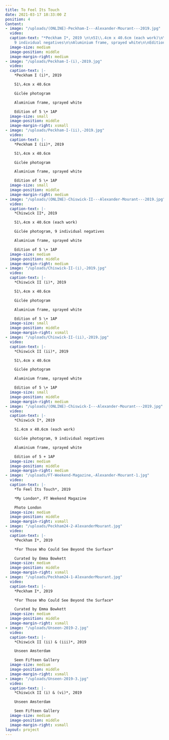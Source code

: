 ```yaml
---
title: To Feel Its Touch
date: 2021-03-17 18:33:00 Z
position: 4
Content:
- image: "/uploads/(ONLINE)-Peckham-I---Alexander-Mourant---2019.jpg"
  video: 
  caption-text: "*Peckham I*, 2019 \n\n51\\.4cm x 40.6cm (each work)\n\nGiclée photogram,
    9 individual negatives\n\nAluminium frame, sprayed white\n\nEdition of 5 \\+ 1AP"
  image-size: medium
  image-position: middle
  image-margin-right: medium
- image: "/uploads/Peckham-I-(i),-2019.jpg"
  video: 
  caption-text: |-
    *Peckham I (i)*, 2019

    51\.4cm x 40.6cm

    Giclée photogram

    Aluminium frame, sprayed white

    Edition of 5 \+ 1AP
  image-size: small
  image-position: middle
  image-margin-right: xsmall
- image: "/uploads/Peckham-I-(ii),-2019.jpg"
  video: 
  caption-text: |-
    *Peckham I (ii)*, 2019

    51\.4cm x 40.6cm

    Giclée photogram

    Aluminium frame, sprayed white

    Edition of 5 \+ 1AP
  image-size: small
  image-position: middle
  image-margin-right: medium
- image: "/uploads/(ONLINE)-Chiswick-II---Alexander-Mourant---2019.jpg"
  video: 
  caption-text: |-
    *Chiswick II*, 2019

    51\.4cm x 40.6cm (each work)

    Giclée photogram, 9 individual negatives

    Aluminium frame, sprayed white

    Edition of 5 \+ 1AP
  image-size: medium
  image-position: middle
  image-margin-right: medium
- image: "/uploads/Chiswick-II-(i),-2019.jpg"
  video: 
  caption-text: |-
    *Chiswick II (i)*, 2019

    51\.4cm x 40.6cm

    Giclée photogram

    Aluminium frame, sprayed white

    Edition of 5 \+ 1AP
  image-size: small
  image-position: middle
  image-margin-right: xsmall
- image: "/uploads/Chiswick-II-(ii),-2019.jpg"
  video: 
  caption-text: |-
    *Chiswick II (ii)*, 2019

    51\.4cm x 40.6cm

    Giclée photogram

    Aluminium frame, sprayed white

    Edition of 5 \+ 1AP
  image-size: small
  image-position: middle
  image-margin-right: medium
- image: "/uploads/(ONLINE)-Chiswick-I---Alexander-Mourant---2019.jpg"
  video: 
  caption-text: |-
    *Chiswick I*, 2019

    51.4cm x 40.6cm (each work)

    Giclée photogram, 9 individual negatives

    Aluminium frame, sprayed white

    Edition of 5 + 1AP
  image-size: medium
  image-position: middle
  image-margin-right: medium
- image: "/uploads/FT-Weekend-Magazine,-Alexander-Mourant-1.jpg"
  video: 
  caption-text: |-
    *To Feel Its Touch*, 2019

    *My London*, FT Weekend Magazine

    Photo London
  image-size: medium
  image-position: middle
  image-margin-right: xsmall
- image: "/uploads/Peckham24-2-AlexanderMourant.jpg"
  video: 
  caption-text: |-
    *Peckham I*, 2019

    *For Those Who Could See Beyond the Surface*

    Curated by Emma Bowkett
  image-size: medium
  image-position: middle
  image-margin-right: xsmall
- image: "/uploads/Peckham24-1-AlexanderMourant.jpg"
  video: 
  caption-text: |-
    *Peckham I*, 2019

    *For Those Who Could See Beyond the Surface*

    Curated by Emma Bowkett
  image-size: medium
  image-position: middle
  image-margin-right: xsmall
- image: "/uploads/Unseen-2019-2.jpg"
  video: 
  caption-text: |-
    *Chiswick II (ii) & (iii)*, 2019

    Unseen Amsterdam

    Seen Fifteen Gallery
  image-size: medium
  image-position: middle
  image-margin-right: xsmall
- image: "/uploads/Unseen-2019-3.jpg"
  video: 
  caption-text: |-
    *Chiswick II (i) & (vi)*, 2019

    Unseen Amsterdam

    Seen Fifteen Gallery
  image-size: medium
  image-position: middle
  image-margin-right: xsmall
layout: project
---
```


